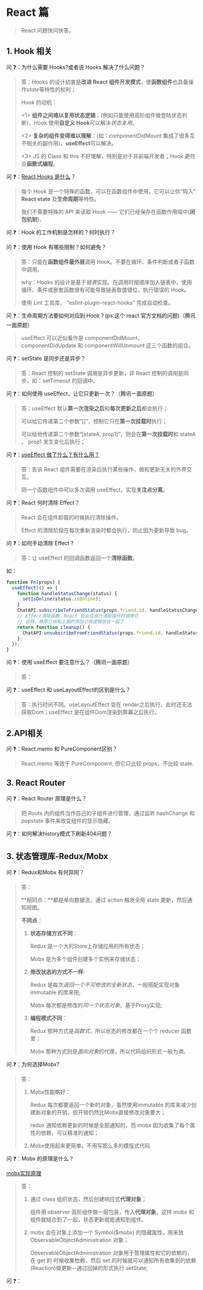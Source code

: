 # React 篇

> React 问题快问快答。

## 1. Hook 相关

问 ❓：为什么需要 Hooks?或者说 Hooks 解决了什么问题？

> 答：Hooks 的设计初衷是**改进 React 组件开发模式**，使**函数组件**也具备操作*state*等特性的权利；
>
> Hook 的动机：
>
> <1> **组件之间难以复用状态逻辑**：(例如只能使用高阶组件做登陆状态判断)，Hook 使用**自定义 Hook**可以解决*状态复用*。
>
> <2> **复杂的组件变得难以理解**：(如：componentDidMount 集成了很多互不相关的副作用)，**useEffect**可以解决。
>
> <3> JS 的 Class 和 this 不好理解，特别是对于非前端开发者；Hook 更符合**函数式编程**。

问 ❓：[React Hooks 是什么](https://zh-hans.reactjs.org/docs/hooks-overview.html#but-what-is-a-hook)？

> 每个 Hook 是一个特殊的函数，可以在函数组件中使用，它可以让你“钩入” **React state** 及**生命周期**等特性。
>
> 我们不需要特殊的 API 来读取 Hook —— 它们已经保存在函数作用域中(**闭包机制**)。
>

问 ❓：Hook 的工作机制是怎样的？何时执行？

>

问 ❓：使用 Hook 有哪些限制？如何避免？

> 答：只能在**函数组件最外层**调用 Hook。不要在循环、条件判断或者子函数中调用。
>
> why：Hooks 的设计是基于*链表*实现。在调用时按顺序加入链表中，使用循环、条件或嵌套函数很有可能导致链表取值错位，执行错误的 Hook。
>
> 使用 Lint 工具库， “eslint-plugin-react-hooks” 完成自动检查。

问 ❓：生命周期方法要如何对应到 Hook？(ps:这个 react 官方文档的问题)（腾讯一面原题）

> useEffect 可以近似看作是 componentDidMount，componentDidUpdate 和 componentWillUnmount 这三个函数的组合。
>

问 ❓：setState 是同步还是异步？

> 答：React 控制的 setState 调用是异步更新，非 React 控制的调用是同步，如：setTimeout 的回调中。

问 ❓：如何使用 useEffect，让它只更新一次？（腾讯一面原题）

> 答：useEffect 默认**第一次渲染之后**和**每次更新之后**都会执行；
>
> 可以给它传递第二个参数“[]”，控制它只在**第一次挂载时**执行；
>
> 可以给他传递第二个参数“\[stateA, prop1\]”，则会在**第一次挂载时**和 stateA 、 prop1 发生变化后执行；

问 ❓：[useEffect 做了什么？有什么用？](https://zh-hans.reactjs.org/docs/hooks-effect.html#example-using-hooks)

> 答：告诉 React 组件需要在渲染后执行某些操作，做和更新无关的外界交互。
>
> 同一个函数组件中可以多次调用 useEffect，实现**关注点分离**。

问 ❓：React 何时清除 Effect？

> React 会在组件卸载的时候执行清除操作。
>
> Effect 的清除阶段在每次重新渲染时都会执行，防止因为更新导致 bug。

问 ❓：如何手动清除 Effect ?

> 答：让 useEffect 的回调函数返回一个**清除函数**。

如：

```js
function Fn(props) {
  useEffect(() => {
    function handleStatusChange(status) {
      setIsOnline(status.isOnline);
    }
    ChatAPI.subscribeToFriendStatus(props.friend.id, handleStatusChange);
    // Effect清除函数，React 将会在执行清除操作时调用它
    // 这样，移除订阅和上面的添加订阅逻辑放在一起了
    return function cleanup() {
      ChatAPI.unsubscribeFromFriendStatus(props.friend.id, handleStatusChange);
    };
  });
}
```

问 ❓：使用 useEffect 要注意什么？（腾讯一面原题）

> 答：

问 ❓：useEffect 和 useLayoutEffect的区别是什么？

> 答：执行时间不同。useLayoutEffect 会在 render之后执行，此时还无法获取Dom；useEffect 是在组件Dom渲染到屏幕之后执行。

## 2.API相关

问 ❓：React.memo 和 PureComponent区别？

> React.memo 等效于 PureComponent, 但它只比较 props，不比较 state.

## 3. React Router

问 ❓：React Router 原理是什么？

> 把 Route 内的组件当作自己的子组件进行管理，通过监听 hashChange 和 popstate 事件来改变组件的显示隐藏。

问 ❓：如何解决history模式下刷新404问题？

> 

## 3. 状态管理库-Redux/Mobx

问 ❓：Redux和Mobx 有何异同？

> 答：
>
> **相同点：**都是单向数据流，通过 action 触发全局 state 更新，然后通知视图。
>
> **不同点**：
>
> 1. **状态存储方式不同**：
>
>    Redux 是一个大的Store上存储应用的所有状态；
>
>    Mobx 是为多个组件创建多个实例来存储状态；
>
> 2. **修改状态的方式不一样**: 
>
>    Redux 是每次*返回一个不可修改的全新状态*，一般搭配实现对象 immutable 的库来用; 
>
>    Mobx 每次都是修改的*同一个状态对象*，基于Proxy实现;
>
> 3. **编程模式不同**：
>
>    Redux 那种方式是*函数式*，所以状态的修改都在一个个 reducer 函数里；
>
>    Mobx 那种方式则是*面向对象*的代理，所以代码组织形式一般为*类*。
>
> 

问 ❓：为何选择Mobx?

> 答：
>
> 1. Mobx性能略好：
>
>    Redux 每次都要返回一个新的对象，虽然使用immutable 的库来减少创建新对象的开销，但开销仍然比Mobx直接修改对象要大；
>
>    redux 通知依赖更新的时候是全部通知的，而 mobx 因为收集了每个属性的依赖，可以精准的通知；
>
> 2. Mobx使用起来更简单，不用写那么多的模版式代码

问 ❓：Mobx 的原理是什么？

[mobx实现原理](https://www.51cto.com/article/705987.html)

> 答：
>
> 1. 通过 class 组织状态，然后创建响应式**代理对象**；
>
>    组件用 observer 高阶组件做一层包装，传入**代理对象**，这样 mobx 和组件就结合到了一起，状态更新就能通知到组件。
>
> 2. mobx 会在对象上添加一个 Symbol($mobx) 的隐藏属性，用来放 ObservableObjectAdministration 对象；
>
>    ObservableObjectAdministration 对象用于管理属性和它的依赖的，在 get 的 时候收集依赖，然后 set 的时候就可以通知所有收集到的依赖(Reaction)做更新--通过回掉的形式执行 setState;

问 ❓：

> 

